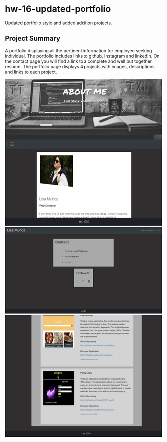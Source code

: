 # hw-16-updated-portfolio
Updated portfolio style and added addition projects.

## Project Summary
A portfolio displaying all the pertinent information for employee seeking individual. The portfolio includes links to github, Instagram and linkedIn. On the contact page you will find a link to a complete and well put together resume. The portfolio page displays 4 projects with images, descriptions and links to each project.

![Portfolio home page screenshot](Assets/Photos/homePage.png) 
![Portfolio contact page screenshot](Assets/Photos/contactPage.png) 
![Portfolio portfolio page screenshot](Assets/Photos/portfolioPage.png) 
